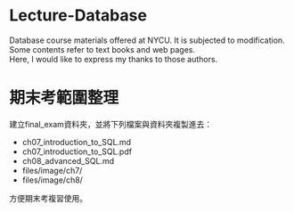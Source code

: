 # Lecture-Database
Database course materials offered at NYCU. It is subjected to modification.<br>
Some contents refer to text books and web pages. <br>
Here, I would like to express my thanks to those authors. <br>

# 期末考範圍整理

建立final_exam資料夾，並將下列檔案與資料夾複製進去：
- ch07_introduction_to_SQL.md
- ch07_introduction_to_SQL.pdf
- ch08_advanced_SQL.md
- files/image/ch7/
- files/image/ch8/

方便期末考複習使用。